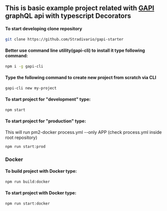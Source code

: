 ## This is basic example project related with [GAPI](https://github.com/Stradivario/gapi) graphQL api with typescript Decorators

#### To start developing clone repository

```bash
git clone https://github.com/Stradivario/gapi-starter
```

#### Better use command line utility(gapi-cli) to install it type following command:

```bash
npm i -g gapi-cli
```



#### Type the following command to create new project from scratch via CLI

```bash
gapi-cli new my-project
```



#### To start project for "development" type:

```bash
npm start
```

#### To start project for "production" type:
This will run pm2-docker process.yml --only APP (check process.yml inside root repository)
```bash
npm run start:prod
```

### Docker

#### To build project with Docker type:
```bash
npm run build:docker
```

#### To start project with Docker type:
```bash
npm run start:docker
```
